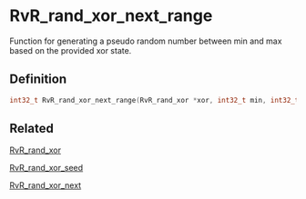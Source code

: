 # RvR_rand_xor_next_range

Function for generating a pseudo random number between min and max based on the provided xor state.

## Definition

```c
int32_t RvR_rand_xor_next_range(RvR_rand_xor *xor, int32_t min, int32_t max);
```

## Related

[RvR_rand_xor](/rvr/rvr/rand_xor)

[RvR_rand_xor_seed](/rvr/rvr/rand_xor_seed)

[RvR_rand_xor_next](/rvr/rvr/rand_xor_next)
